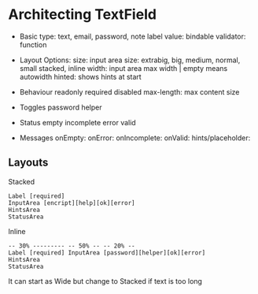 # Architecting TextField

- Basic
  type: text, email, password, note
  label
  value: bindable 
  validator: function

- Layout Options:
  size: input area size: extrabig, big, medium, normal, small
  stacked, inline
  width: input area max width | empty means autowidth
  hinted: shows hints at start

- Behaviour
  readonly
  required
  disabled
  max-length: max content size

- Toggles
  password
  helper

- Status
  empty
  incomplete
  error
  valid

- Messages
  onEmpty:
  onError:
  onIncomplete:
  onValid:
  hints/placeholder: 

## Layouts

Stacked 
~~~
Label [required]
InputArea [encript][help][ok][error]
HintsArea
StatusArea
~~~

Inline
~~~
-- 30% --------- -- 50% -- -- 20% --
Label [required] InputArea [password][helper][ok][error]
HintsArea
StatusArea
~~~

It can start as Wide but change to Stacked if text is too long